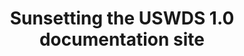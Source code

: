---
title: Sunsetting the USWDS 1.0 documentation site
post_preview: true
category: Product updates
tags:
 - Product updates
excerpt: It's been over five years since we launched USWDS 2.0 and moved on from USWDS v1. We archived the USWDS v1 documentation site a few years back, and at the end of 2024 we'll be taking it offline. Content will likely still be available via archive.org.
preview_url:
---